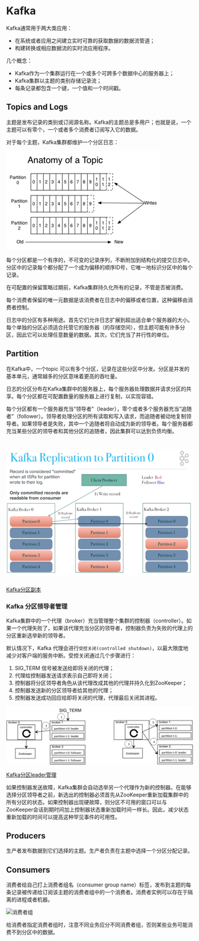 # Kafka

Kafka通常用于两大类应用：

- 在系统或者应用之间建立实时可靠的获取数据的数据流管道；
- 构建转换或相应数据流的实时流应用程序。

几个概念：

- Kafka作为一个集群运行在一个或多个可跨多个数据中心的服务器上；
- Kafka集群以主题的类别存储记录流；
- 每条记录都包含一个键，一个值和一个时间戳。



## Topics and Logs

主题是发布记录的类别或订阅源名称。Kafka的主题总是多用户；也就是说，一个主题可以有零个，一个或者多个消费者订阅写入它的数据。

对于每个主题，Kafka集群都维护一个分区日志：

![分区日志](log_anatomy.png)

每个分区都是一个有序的，不可变的记录序列，不断附加到结构化的提交日志中。分区中的记录每个都分配了一个成为偏移的顺序ID号，它唯一地标识分区中的每个记录。

在可配置的保留策略过期前，Kafka集群持久化所有的记录，不管是否被消费。

每个消费者保留的唯一元数据是该消费者在日志中的偏移或者位置，这种偏移由消费者控制。

日志中的分区有多种用途。首先它们允许日志扩展到超出适合单个服务器的大小。每个单独的分区必须适合托管它的服务器（的存储空间），但主题可能有许多分区，因此它可以处理任意数量的数据。其次，它们充当了并行性的单位。

## Partition

在Kafka中，一个topic 可以有多个分区，记录在这些分区中分发。分区是并发的基本单元，通常越多的分区意味着更高的吞吐量。

日志的分区分布在Kafka集群中的服务器上，每个服务器处理数据并请求分区的共享。每个分区都在可配置数量的服务器上进行复制，以实现容错。

每个分区都有一个服务器充当“领导者”（leader），零个或者多个服务器充当“追随者”（follower）。领导者处理分区的所有读取和写入请求，而追随者被动地复制领导者。如果领导者是失败，其中一个追随者将自动成为新的领导者。每个服务器都充当某些分区的领导者和其他分区的追随者，因此集群可以达到负债均衡。

# ![kafka partition](partition-replication.png)

[Kafka分区副本](http://cloudurable.com/blog/kafka-architecture-topics/index.html)



### Kafka 分区领导者管理

Kafka集群中的一个代理（broker）充当管理整个集群的控制器（controller）。如果一个代理失败了，如果该代理充当分区的领导者，控制器负责为失败的代理上的分区重新选举新的领导者。

默认情况下，Kafka 代理会进行`受控关闭(controlled shutdown)`，以最大限度地减少对客户端的服务中断。受控关闭通过几个步骤进行：

1. SIG_TERM 信号被发送给即将关闭的代理；
2. 代理给控制器发送请求表示自己即将关闭；
3. 控制器将分区领导者角色从该代理改成其他的代理并持久化到ZooKeeper；
4. 控制器发送新的分区领导者给其他的代理；
5. 控制器发送成功回应给即将关闭的代理，代理最后关闭其进程。

![分区领导者管理示意图](partition-manage.png)

[Kafka分区leader管理](https://blogs.apache.org/kafka/entry/apache-kafka-supports-more-partitions)



如果控制器发送故障，Kafka集群会自动选举另一个代理作为新的控制器。在能够选择分区领导者之前，新选出的控制器必须首先从ZooKeeper重新加载集群中的所有分区的状态。如果控制器出现硬故障，则分区不可用的窗口可以与ZooKeeper会话到期时间加上控制器状态重新加载时间一样长。因此，减少状态重新加载的时间可以提高这种罕见事件的可用性。

## Producers

生产者发布数据到它们选择的主题。生产者负责在主题中选择一个分区分配记录。

## Consumers

消费者给自己打上消费者组名（consumer group name）标签，发布到主题的每条记录被传递给订阅该主题的消费者组中的一个消费者。消费者实例可以存在于隔离的进程或者机器。

![消费者组](D:\Documents\kafka\consumer-groups.png)

给消费者指定消费者组时，注意不同业务应分不同消费者组，否则某些业务可能消费不到分区中的数据。

